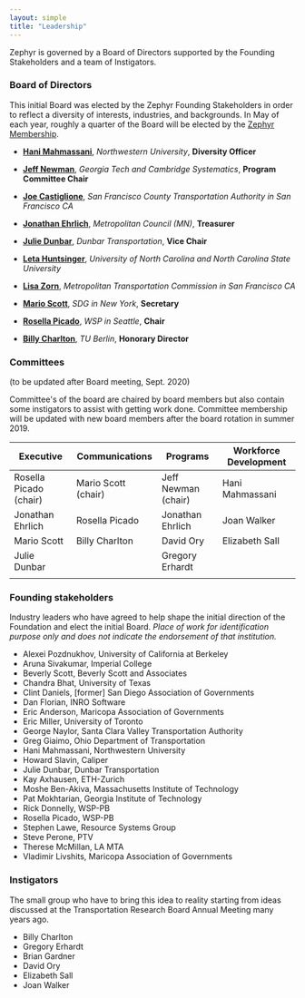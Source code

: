 ```yaml
---
layout: simple
title: "Leadership"
---
```


Zephyr is governed by a Board of Directors supported by the Founding Stakeholders and a team of Instigators.

### <i class="fa fa-institution" style="color:#{{ site.highlight-color }}" aria-hidden="true"></i> Board of Directors

This initial Board was elected by the Zephyr Founding Stakeholders in order to reflect a diversity of interests, industries, and backgrounds. In May of each year, roughly a quarter of the Board will be elected by the [Zephyr Membership](/members).

- **[Hani Mahmassani](https://www.linkedin.com/in/mahmassani/)**, _Northwestern University_, **Diversity Officer**
- **[Jeff Newman](https://www.newman.me/)**, _Georgia Tech and Cambridge Systematics_, **Program Committee Chair**
- **[Joe Castiglione](https://www.linkedin.com/in/joe-castiglione-7873aa11/)**, _San Francisco County Transportation Authority in San Francisco CA_
- **[Jonathan Ehrlich](https://www.linkedin.com/in/jnehrlich/)**, _Metropolitan Council (MN)_, **Treasurer**
- **[Julie Dunbar](https://www.linkedin.com/in/julie-dunbar-a219879/)**, _Dunbar Transportation_, **Vice Chair**
- **[Leta Huntsinger](https://www.linkedin.com/in/leta-huntsinger-phd-pe-016363a5/)**, _University of North Carolina and North Carolina State University_
- **[Lisa Zorn](https://www.linkedin.com/in/lisazorn/)**, _Metropolitan Transportation Commission in San Francisco CA_
- **[Mario Scott](https://www.linkedin.com/in/mario-scott-38822917/)**, _SDG in New York_, **Secretary**
- **[Rosella Picado](https://www.linkedin.com/in/rosella-picado-265507)**, _WSP in Seattle_, **Chair**

- **[Billy Charlton](https://www.linkedin.com/in/billy-charlton/)**, _TU Berlin_, **Honorary Director**

### Committees

(to be updated after Board meeting, Sept. 2020)

Committee's of the board are chaired by board members but also contain some instigators to assist with getting work done. Committee membership will be updated with new board members after the board rotation in summer 2019.

| **Executive**          | **Communications**  | **Programs**        | **Workforce Development** |
| ---------------------- | ------------------- | ------------------- | ------------------------- |
| Rosella Picado (chair) | Mario Scott (chair) | Jeff Newman (chair) | Hani Mahmassani           |
| Jonathan Ehrlich       | Rosella Picado      | Jonathan Ehrlich    | Joan Walker               |
| Mario Scott            | Billy Charlton      | David Ory           | Elizabeth Sall            |
| Julie Dunbar           |                     | Gregory Erhardt     |                           |
|                        |                     |                     |                           |

### <i class="fa fa-users" style="color:#{{ site.highlight-color }}" aria-hidden="true"></i> Founding stakeholders

Industry leaders who have agreed to help shape the initial direction of the Foundation and elect the initial Board.
_Place of work for identification purpose only and does not indicate the endorsement of that institution._

- Alexei Pozdnukhov, University of California at Berkeley
- Aruna Sivakumar, Imperial College
- Beverly Scott, Beverly Scott and Associates
- Chandra Bhat, University of Texas
- Clint Daniels, [former] San Diego Association of Governments
- Dan Florian, INRO Software
- Eric Anderson, Maricopa Association of Governments
- Eric Miller, University of Toronto
- George Naylor, Santa Clara Valley Transportation Authority
- Greg Giaimo, Ohio Department of Transportation
- Hani Mahmassani, Northwestern University
- Howard Slavin, Caliper
- Julie Dunbar, Dunbar Transportation
- Kay Axhausen, ETH-Zurich
- Moshe Ben-Akiva, Massachusetts Institute of Technology
- Pat Mokhtarian, Georgia Institute of Technology
- Rick Donnelly, WSP-PB
- Rosella Picado, WSP-PB
- Stephen Lawe, Resource Systems Group
- Steve Perone, PTV
- Therese McMillan, LA MTA
- Vladimir Livshits, Maricopa Association of Governments

### <i class="fa fa-rocket" style="color:#{{ site.highlight-color }}" aria-hidden="true"></i> Instigators

The small group who have to bring this idea to reality starting from ideas discussed at the Transportation Research Board Annual Meeting many years ago.

- Billy Charlton
- Gregory Erhardt
- Brian Gardner
- David Ory
- Elizabeth Sall
- Joan Walker
